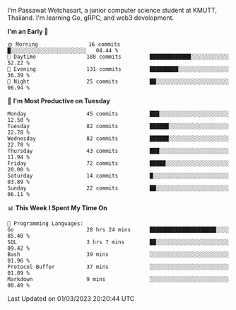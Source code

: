 
I'm Passawat Wetchasart, a junior computer science student at KMUTT, Thailand. I'm learning Go, gRPC, and web3 development.



<!--START_SECTION:waka-->
**I'm an Early 🐤** 

```text
🌞 Morning                16 commits          █░░░░░░░░░░░░░░░░░░░░░░░░   04.44 % 
🌆 Daytime                188 commits         █████████████░░░░░░░░░░░░   52.22 % 
🌃 Evening                131 commits         █████████░░░░░░░░░░░░░░░░   36.39 % 
🌙 Night                  25 commits          ██░░░░░░░░░░░░░░░░░░░░░░░   06.94 % 
```
📅 **I'm Most Productive on Tuesday** 

```text
Monday                   45 commits          ███░░░░░░░░░░░░░░░░░░░░░░   12.50 % 
Tuesday                  82 commits          ██████░░░░░░░░░░░░░░░░░░░   22.78 % 
Wednesday                82 commits          ██████░░░░░░░░░░░░░░░░░░░   22.78 % 
Thursday                 43 commits          ███░░░░░░░░░░░░░░░░░░░░░░   11.94 % 
Friday                   72 commits          █████░░░░░░░░░░░░░░░░░░░░   20.00 % 
Saturday                 14 commits          █░░░░░░░░░░░░░░░░░░░░░░░░   03.89 % 
Sunday                   22 commits          ██░░░░░░░░░░░░░░░░░░░░░░░   06.11 % 
```


📊 **This Week I Spent My Time On** 

```text
💬 Programming Languages: 
Go                       28 hrs 24 mins      █████████████████████░░░░   85.40 % 
SQL                      3 hrs 7 mins        ██░░░░░░░░░░░░░░░░░░░░░░░   09.42 % 
Bash                     39 mins             ░░░░░░░░░░░░░░░░░░░░░░░░░   01.96 % 
Protocol Buffer          37 mins             ░░░░░░░░░░░░░░░░░░░░░░░░░   01.89 % 
Markdown                 9 mins              ░░░░░░░░░░░░░░░░░░░░░░░░░   00.49 % 
```


 Last Updated on 01/03/2023 20:20:44 UTC
<!--END_SECTION:waka-->

<!--
**markpassawat/markpassawat** is a ✨ _special_ ✨ repository because its `README.md` (this file) appears on your GitHub profile.

Here are some ideas to get you started:

- 🔭 I’m currently working on ...
- 🌱 I’m currently learning ...
- 👯 I’m looking to collaborate on ...
- 🤔 I’m looking for help with ...
- 💬 Ask me about ...
- 📫 How to reach me: ...
- 😄 Pronouns: He/Him
- ⚡ Fun fact: ...
-->
